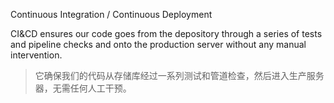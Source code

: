 
Continuous Integration / Continuous Deployment

CI&CD ensures our code goes from the depository through a series of tests and pipeline checks and onto the production server without any manual intervention.

>它确保我们的代码从存储库经过一系列测试和管道检查，然后进入生产服务器，无需任何人工干预。


